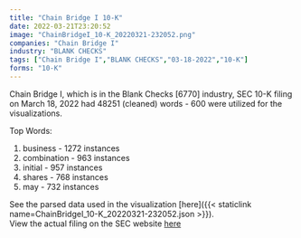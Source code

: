 ```yaml
---
title: "Chain Bridge I 10-K"
date: 2022-03-21T23:20:52
image: "ChainBridgeI_10-K_20220321-232052.png"
companies: "Chain Bridge I"
industry: "BLANK CHECKS"
tags: ["Chain Bridge I","BLANK CHECKS","03-18-2022","10-K"]
forms: "10-K"
---
```

Chain Bridge I, which is in the Blank Checks [6770] industry, SEC 10-K filing on March 18, 2022 had 48251 (cleaned) words - 600 were utilized for the visualizations.

Top Words:
1. business - 1272 instances
2. combination - 963 instances
3. initial - 957 instances
4. shares - 768 instances
5. may - 732 instances


See the parsed data used in the visualization [here]({{< staticlink name=ChainBridgeI_10-K_20220321-232052.json >}}).  
View the actual filing on the SEC website [here](https://www.sec.gov/Archives/edgar/data/1845149/0001104659-22-035218.txt)